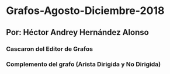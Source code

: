 # Grafos-Agosto-Diciembre-2018

## Por: Héctor Andrey Hernández Alonso

### Cascaron del Editor de Grafos
### Complemento del grafo (Arista Dirigida y No Dirigida)